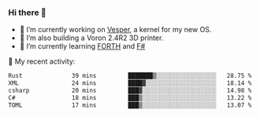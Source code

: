 ### Hi there 👋

<!--
**berkus/berkus** is a ✨ _special_ ✨ repository because its `README.md` (this file) appears on your GitHub profile.

Here are some ideas to get you started:

- 🔭 I’m currently working on ...
- 🌱 I’m currently learning ...
- 👯 I’m looking to collaborate on ...
- 🤔 I’m looking for help with ...
- 💬 Ask me about ...
- 📫 How to reach me: ...
- 😄 Pronouns: ...
- ⚡ Fun fact: ...
-->

- 🔭 I’m currently working on [Vesper](https://github.com/metta-systems/vesper), a kernel for my new OS.
- 🔭 I’m also building a Voron 2.4R2 3D printer.
- 🌱 I’m currently learning [FORTH](http://forth.com/starting-forth/) and [F#](https://fsharpforfunandprofit.com/)

💼 My recent activity:

<!--START_SECTION:waka-->

```txt
Rust              39 mins         ███████▒░░░░░░░░░░░░░░░░░   28.75 %
XML               24 mins         ████▓░░░░░░░░░░░░░░░░░░░░   18.14 %
csharp            20 mins         ███▓░░░░░░░░░░░░░░░░░░░░░   14.98 %
C#                18 mins         ███▒░░░░░░░░░░░░░░░░░░░░░   13.22 %
TOML              17 mins         ███▒░░░░░░░░░░░░░░░░░░░░░   13.07 %
```

<!--END_SECTION:waka-->
